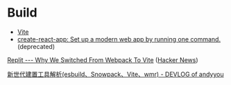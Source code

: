 # Build
- [Vite](Vite/README.md)
- [create-react-app: Set up a modern web app by running one command.](https://github.com/facebook/create-react-app) (deprecated)

[Replit --- Why We Switched From Webpack To Vite](https://blog.replit.com/vite) ([Hacker News](https://news.ycombinator.com/item?id=26972400))

[新世代建置工具解析(esbuild、Snowpack、Vite、wmr) - DEVLOG of andyyou](https://andyyou.github.io/2021/04/25/new-generation-of-build-tools-comparsing/)
